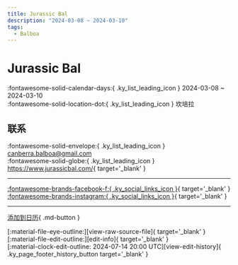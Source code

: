 ```yaml
---
title: Jurassic Bal
description: "2024-03-08 ~ 2024-03-10"
tags:
  - Balboa
---
```


# Jurassic Bal 

:fontawesome-solid-calendar-days:{ .ky_list_leading_icon } 2024-03-08 ~ 2024-03-10  
:fontawesome-solid-location-dot:{ .ky_list_leading_icon } 坎培拉  

## 联系

:fontawesome-solid-envelope:{ .ky_list_leading_icon } <canberra.balboa@gmail.com>  
:fontawesome-solid-globe:{ .ky_list_leading_icon } <https://www.jurassicbal.com/>{ target='_blank' }  

---

 [:fontawesome-brands-facebook-f:{ .ky_social_links_icon }](https://www.facebook.com/profile.php?id=100090530533352){ target='_blank' } [:fontawesome-brands-instagram:{ .ky_social_links_icon }](https://instagram.com/jurassic_bal){ target='_blank' }

---

[添加到日历](https://swing.news/ics/zh-Hans/2024/au/jurassic-bal-2024.ics){ .md-button }

<div class="ky_page_footer" markdown>
<div class="ky_page_footer_trailing" markdown="span">
[:material-file-eye-outline:][view-raw-source-file]{ target='_blank' }
[:material-file-edit-outline:][edit-info]{ target='_blank' }
</div>
<div class="ky_page_footer_leading" markdown="span">
[:material-clock-edit-outline: 2024-07-14 20:00 UTC][view-edit-history]{ .ky_page_footer_history_button target='_blank' }
</div>
</div>

[view-raw-source-file]: https://github.com/swingdance/events/blob/main/2024/au/jurassic-bal-2024.json "查看原始源文件"
[edit-info]: https://github.com/swingdance/events/issues/new?assignees=&labels=update+event&projects=&template=03-update_entity.yml&title=%5B2024%2Fau%5D%20Jurassic%20Bal&region=au&year=2024&id=jurassic-bal-2024&name=Jurassic%20Bal&org_id= "编辑信息"

[view-edit-history]: https://github.com/swingdance/events/commits/main/2024/au/jurassic-bal-2024.json "查看编辑历史"
